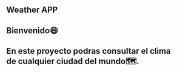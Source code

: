 ## Weather APP

<h2> Bienvenido😄 <h2>

<script>

const App = {
    state : 'Developing...🛠👨‍💻',
    language : 'Node.js'
}

</script>


En este proyecto podras consultar el clima <br> de cualquier ciudad del mundo🗺.
 
